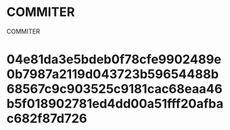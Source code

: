 # COMMITER
COMMITER






# 04e81da3e5bdeb0f78cfe9902489e0b7987a2119d043723b59654488b68567c9c903525c9181cac68eaa46b5f018902781ed4dd00a51fff20afbac682f87d726
